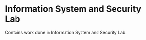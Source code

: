 
# Information System and Security Lab

Contains work done in Information System and Security Lab.

